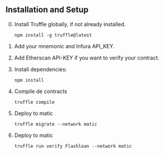 ## Installation and Setup
0. Install Truffle globally, if not already installed.
    ```
    npm install -g truffle@latest
    ```
1. Add your mnemonic and Infura API_KEY.

2. Add Etherscan API-KEY if you want to verify your contract.

4. Install dependencies:
    ```
    npm install
    ```
5. Compile de contracts
    ```
    truffle compile
    ```
5. Deploy to matic
    ```
    truffle migrate --network matic
    ```
5. Deploy to matic
    ```
    truffle run verify Flashloan --network matic
    ```